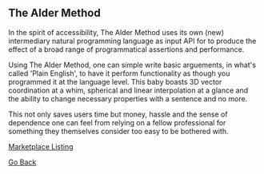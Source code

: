 ## The Alder Method

In the spirit of accessibility, The Alder Method uses its own (new) intermediary natural programming language as input API for to produce the effect of a broad range of programmatical assertions and performance.

Using The Alder Method, one can simple write basic arguements, in what's called 'Plain English', to have it perform functionality as though you programmed it at the language level. This baby boasts 3D vector coordination at a whim, spherical and linear interpolation at a glance and the ability to change necessary properties with a sentence and no more.

This not only saves users time but money, hassle and the sense of dependence one can feel from relying on a fellow professional for something they themselves consider too easy to be bothered with.

[Marketplace Listing](https://marketplace.secondlife.com/p/The-Alder-Method-Enterprise/8832430)





[Go Back](Projects)
